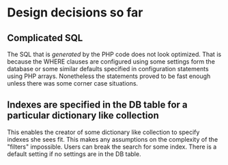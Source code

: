 # Design decisions so far

## Complicated SQL

The SQL that is _generated_ by the PHP code does not look optimized.
That is because the WHERE clauses are configured using some settings form the database
or some similar defaults specified in configuration statements using PHP arrays.
Nonetheless the statements proved to be fast enough unless there was some corner case situations.

## Indexes are specified in the DB table for a particular dictionary like collection

This enables the creator of some dictionary like collection to specify indexes she sees fit.
This makes any assumptions on the complexity of the "filters" impossible. Users can break the
search for some index. There is a default setting if no settings are in the DB table.
